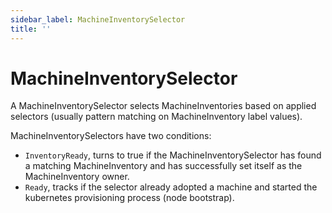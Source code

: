 ```yaml
---
sidebar_label: MachineInventorySelector
title: ''
---
```


<head>
  <link rel="canonical" href="https://elemental.docs.rancher.com/machineinventoryselector"/>
</head>

# MachineInventorySelector

A MachineInventorySelector selects MachineInventories based on applied selectors (usually pattern matching on MachineInventory label values).

MachineInventorySelectors have two conditions:

- `InventoryReady`, turns to true if the MachineInventorySelector has found a matching MachineInventory and has successfully set itself as the MachineInventory owner.
- `Ready`, tracks if the selector already adopted a machine and started the kubernetes provisioning process (node bootstrap).